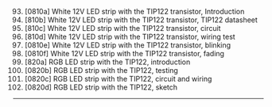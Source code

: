 93. [0810a] White 12V LED strip with the TIP122 transistor, Introduction
94. [810b] White 12V LED strip with the TIP122 transistor, TIP122 datasheet
95. [810c] White 12V LED strip with the TIP122 transistor, circuit
96. [810d] White 12V LED strip with the TIP122 transistor, wiring test
97. [0810e] White 12V LED strip with the TIP122 transistor, blinking
98. [0810f] White 12V LED strip with the TIP122 transistor, fading
99. [820a] RGB LED strip with the TIP122, introduction
100.  [0820b] RGB LED strip with the TIP122, testing
101.  [0820c] RGB LED strip with the TIP122, circuit and wiring
102.  [0820d] RGB LED strip with the TIP122, sketch

---
